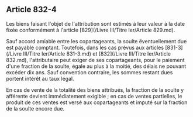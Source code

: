 Article 832-4
----
Les biens faisant l'objet de l'attribution sont estimés à leur valeur à la date
fixée conformément à l'article [829](/Livre III/Titre Ier/Article 829.md).

Sauf accord amiable entre les copartageants, la soulte éventuellement due est
payable comptant. Toutefois, dans les cas prévus aux articles [831-3](/Livre III/Titre Ier/Article 831-3.md) et [832](/Livre III/Titre Ier/Article 832.md),
l'attributaire peut exiger de ses copartageants, pour le paiement d'une fraction
de la soulte, égale au plus à la moitié, des délais ne pouvant excéder dix ans.
Sauf convention contraire, les sommes restant dues portent intérêt au taux
légal.

En cas de vente de la totalité des biens attribués, la fraction de la soulte y
afférente devient immédiatement exigible ; en cas de ventes partielles, le
produit de ces ventes est versé aux copartageants et imputé sur la fraction de
la soulte encore due.
